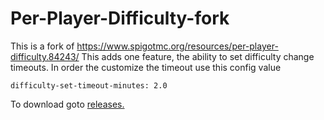 # Per-Player-Difficulty-fork
This is a fork of https://www.spigotmc.org/resources/per-player-difficulty.84243/
This adds one feature, the ability to set difficulty change timeouts. In order the customize the timeout use this config value
```
difficulty-set-timeout-minutes: 2.0
````
To download goto [releases.](https://github.com/gameboys245/Per-Player-Difficulty-fork/tree/1.0)
